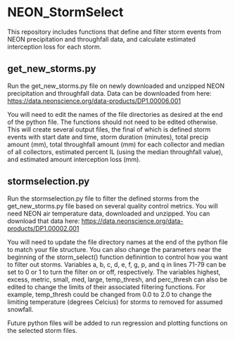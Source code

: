 # NEON_StormSelect
This repository includes functions that define and filter storm events from NEON precipitation and throughfall data, and calculate estimated interception loss for each storm. 

## get_new_storms.py
Run the get_new_storms.py file on newly downloaded and unzipped NEON precipitation and throughfall data. Data can be downloaded from here: 
https://data.neonscience.org/data-products/DP1.00006.001

You will need to edit the names of the file directories as desired at the end of the python file. The functions should not need to be edited otherwise. This will create
several output files, the final of which is defined storm events with start date and time, storm duration (minutes), total precip amount (mm), total throughfall amount 
(mm) for each collector and median of all collectors, estimated percent IL (using the median throughfall value), and estimated amount interception loss (mm). 

## stormselection.py
Run the stormselection.py file to filter the defined storms from the get_new_storms.py file based on several quality control metrics. You will need NEON air temperature
data, downloaded and unzipped. You can download that data here: 
https://data.neonscience.org/data-products/DP1.00002.001

You will need to update the file directory names at the end of the python file to match your file structure. You can also change the parameters near the beginning of the
storm_select() function definintion to control how you want to filter out storms. Variables a, b, c, d, e, f, g, p, and q in lines 71-79 can be set to 0 or 1 to turn the 
filter on or off, respectively. The variables highest, excess, metric, small, med, large, temp_thresh, and perc_thresh can also be edited to change the limits of 
their associated filtering functions. For example, temp_thresh could be changed from 0.0 to 2.0 to change the limiting temperature (degrees Celcius) for 
storms to removed for assumed snowfall. 

Future python files will be added to run regression and plotting functions on the selected storm files. 
